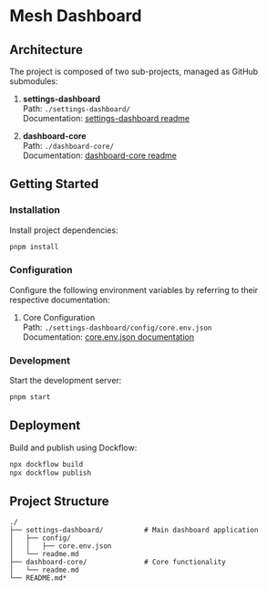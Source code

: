 # Mesh Dashboard

## Architecture

The project is composed of two sub-projects, managed as GitHub submodules:

1. **settings-dashboard**  
   Path: `./settings-dashboard/`  
   Documentation: [settings-dashboard readme](./settings-dashboard/readme.md)

2. **dashboard-core**  
   Path: `./dashboard-core/`  
   Documentation: [dashboard-core readme](./dashboard-core/readme.md)

## Getting Started

### Installation

Install project dependencies:
```bash
pnpm install
```

### Configuration

Configure the following environment variables by referring to their respective documentation:

1. Core Configuration  
   Path: `./settings-dashboard/config/core.env.json`  
   Documentation: [core.env.json documentation](./settings-dashboard/config/core.env.json.md)

### Development

Start the development server:
```bash
pnpm start
```

## Deployment

Build and publish using Dockflow:

```bash
npx dockflow build
npx dockflow publish
```

## Project Structure
```
./
├── settings-dashboard/          # Main dashboard application
│   ├── config/
│   │   ├── core.env.json
│   └── readme.md
├── dashboard-core/              # Core functionality
│   └── readme.md
└── README.md*
```